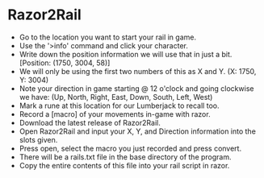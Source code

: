 # Razor2Rail

- Go to the location you want to start your rail in game.
- Use the '>info' command and click your character.
- Write down the position information we will use that in just a bit. [Position: (1750, 3004, 58)] 
- We will only be using the first two numbers of this as X and Y. (X: 1750, Y: 3004)
- Note your direction in game starting @ 12 o'clock and going clockwise we have: (Up, North, Right, East, Down, South, Left, West)
- Mark a rune at this location for our Lumberjack to recall too.
- Record a [macro] of your movements in-game with razor.
- Download the latest release of Razor2Rail.
- Open Razor2Rail and input your X, Y, and Direction information into the slots given.
- Press open, select the macro you just recorded and press convert.
- There will be a rails.txt file in the base directory of the program.
- Copy the entire contents of this file into your rail script in razor.
